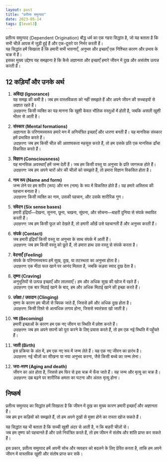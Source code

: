 ```yaml
---
layout: post
title: "प्रतीत्य समुत्पाद"
date: 2023-05-14
tags: [level3]
---
```


प्रतीत्य समुत्पाद (Dependent Origination) बौद्ध धर्म का एक गहरा सिद्धांत है, जो यह बताता है कि सभी चीज़ें आपस में जुड़ी हुई हैं और एक-दूसरे पर निर्भर करती हैं।  
यह सिद्धांत हमें सिखाता है कि हमारी सभी भावनाएँ, अनुभव और इच्छाएँ एक निश्चित कारण और प्रभाव के चक्र में हैं।  
इसका मुख्य उद्देश्य यह समझाना है कि कैसे अज्ञानता और इच्छाएँ हमारे जीवन में दुख और असंतोष उत्पन्न करती हैं।  

## 12 कड़ियाँ और उनके अर्थ  

1. **अविद्या (Ignorance)**  
   यह समझ की कमी है। जब हम वास्तविकता को नहीं समझते हैं और अपने जीवन की सच्चाइयों से अज्ञात रहते हैं।  
   *उदाहरण*: किसी व्यक्ति का यह मानना कि खुशी केवल भौतिक वस्तुओं में होती है, जबकि असली खुशी भीतर से आती है।  

2. **संस्कार (Mental formations)**  
   अज्ञानता के परिणामस्वरूप हमारे मन में अनियंत्रित इच्छाएँ और धारणा बनती हैं। यह मानसिक संस्कार हमें प्रभावित करते हैं।  
   *उदाहरण*: जब हम किसी चीज़ की आवश्यकता महसूस करते हैं, तो हम उसके प्रति एक मानसिक ढाँचा विकसित करते हैं।  

3. **विज्ञान (Consciousness)**  
   यह मानसिक अवस्थाएँ हमें जन्म देती हैं। जब हम किसी वस्तु या अनुभव के प्रति जागरूक होते हैं।  
   *उदाहरण*: जब हम अपने चारों ओर की चीज़ों को समझते हैं, तो हमारा विज्ञान विकसित होता है।  

4. **नाम रूप (Name and form)**  
   जन्म लेने पर हम शरीर (रूप) और मन (नाम) के रूप में विकसित होते हैं। यह हमारे अस्तित्व की पहचान बनाता है।  
   *उदाहरण*: किसी व्यक्ति का नाम, उसकी पहचान, और उसके शारीरिक गुण।  

5. **संवेदन (Six sense bases)**  
   हमारी इंद्रियाँ—देखना, सुनना, छूना, चखना, सूंघना, और सोचना—बाहरी दुनिया से संपर्क स्थापित करती हैं।  
   *उदाहरण*: जब हम किसी फूल को देखते हैं, तो हमारी आँखें उसे पहचानती हैं और अनुभव करती हैं।  

6. **संपर्क (Contact)**  
   जब हमारी इंद्रियाँ किसी वस्तु या अनुभव के साथ संपर्क में आती हैं।  
   *उदाहरण*: जब हम किसी वस्तु को छूते हैं, तो हमारा हाथ उस वस्तु से संपर्क करता है।  

7. **वेदनाएँ (Feeling)**  
   संपर्क के परिणामस्वरूप हमें सुख, दुख, या तटस्थता का अनुभव होता है।  
   *उदाहरण*: एक मीठा फल खाने पर आनंद मिलता है, जबकि कड़वा स्वाद दुख देता है।  

8. **तृष्णा (Craving)**  
   अनुभूतियों से उत्पन्न इच्छाएँ और लालसाएँ। हम और अधिक सुख की खोज में रहते हैं।  
   *उदाहरण*: एक बार मिठाई खाने के बाद, हम और अधिक मिठाई खाने की इच्छा करते हैं।  

9. **उपेक्षा / उपादान (Clinging)**  
   तृष्णा के कारण हम चीज़ों से चिपक जाते हैं, जिससे हमें और अधिक दुख होता है।  
   *उदाहरण*: किसी रिश्ते से अत्यधिक लगाव होना, जिससे स्वतंत्रता खो जाती है।  

10. **भव (Becoming)**  
    हमारी इच्छाओं के कारण हम एक नए जीवन या स्थिति में प्रवेश करते हैं।  
    *उदाहरण*: जब हम अपने सपनों को पूरा करने के लिए प्रयास करते हैं, तो हम एक नई स्थिति में पहुँचते हैं।  

11. **जाती (Birth)**  
    इस प्रक्रिया के अंत में, हम एक नए रूप में जन्म लेते हैं। यह एक नए जीवन का प्रारंभ है।  
    *उदाहरण*: नई चीज़ों का सीखना या नया अनुभव करना, जैसे किसी बच्चे का जन्म लेना।  

12. **जरा-मरण (Aging and death)**  
    जीवन का अंत होता है, जिससे हम फिर से इस चक्र में फँस जाते हैं। यह जन्म और मृत्यु का चक्र है।  
    *उदाहरण*: उम्र बढ़ने पर शारीरिक क्षमता का घटना और अंततः मृत्यु होना।  

## निष्कर्ष  

प्रतीत्य समुत्पाद का सिद्धांत हमें सिखाता है कि जीवन में दुख का मुख्य कारण हमारी इच्छाएँ और अज्ञानता हैं।  
जब हम इन कड़ियों को समझते हैं, तो हम अपने दुखों से मुक्त होने का रास्ता खोज सकते हैं।  

यह सिद्धांत यह भी बताता है कि सच्ची खुशी अंदर से आती है, न कि बाहरी चीज़ों से।  
जब हम तृष्णा को पहचानते हैं और उसे नियंत्रित करते हैं, तो हम जीवन में संतोष और शांति प्राप्त कर सकते हैं।  

इस प्रकार, प्रतीत्य समुत्पाद हमें अपनी सोच और व्यवहार को बदलने के लिए प्रेरित करता है, ताकि हम अपने जीवन में वास्तविक खुशी और संतोष प्राप्त कर सकें।